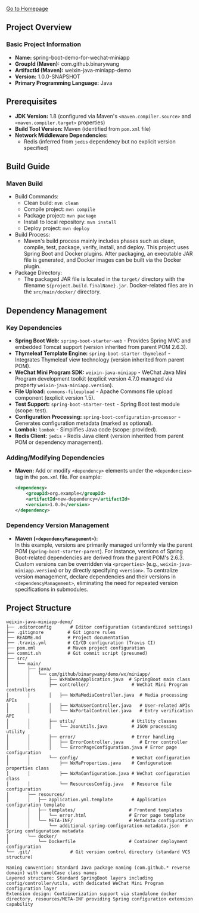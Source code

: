 [Go to Homepage](../README.md)

## Project Overview
### Basic Project Information
- **Name:** spring-boot-demo-for-wechat-miniapp  
- **GroupId (Maven):** com.github.binarywang  
- **ArtifactId (Maven):** weixin-java-miniapp-demo  
- **Version:** 1.0.0-SNAPSHOT  
- **Primary Programming Language:** Java  

## Prerequisites  
- **JDK Version:** 1.8 (configured via Maven's `<maven.compiler.source>` and `<maven.compiler.target>` properties)  
- **Build Tool Version:** Maven (identified from `pom.xml` file)  
- **Network Middleware Dependencies:**  
  - Redis (inferred from `jedis` dependency but no explicit version specified)  

## Build Guide  
### Maven Build  
- Build Commands:  
    - Clean build: `mvn clean`  
    - Compile project: `mvn compile`  
    - Package project: `mvn package`  
    - Install to local repository: `mvn install`  
    - Deploy project: `mvn deploy`  
- Build Process:  
    - Maven's build process mainly includes phases such as clean, compile, test, package, verify, install, and deploy. This project uses Spring Boot and Docker plugins. After packaging, an executable JAR file is generated, and Docker images can be built via the Docker plugin.  
- Package Directory:  
    - The packaged JAR file is located in the `target/` directory with the filename `${project.build.finalName}.jar`. Docker-related files are in the `src/main/docker/` directory.  

## Dependency Management  
### Key Dependencies  
- **Spring Boot Web:** `spring-boot-starter-web` - Provides Spring MVC and embedded Tomcat support (version inherited from parent POM 2.6.3).  
- **Thymeleaf Template Engine:** `spring-boot-starter-thymeleaf` - Integrates Thymeleaf view technology (version inherited from parent POM).  
- **WeChat Mini Program SDK:** `weixin-java-miniapp` - WeChat Java Mini Program development toolkit (explicit version 4.7.0 managed via property `weixin-java-miniapp.version`).  
- **File Upload:** `commons-fileupload` - Apache Commons file upload component (explicit version 1.5).  
- **Test Support:** `spring-boot-starter-test` - Spring Boot test module (scope: test).  
- **Configuration Processing:** `spring-boot-configuration-processor` - Generates configuration metadata (marked as optional).  
- **Lombok:** `lombok` - Simplifies Java code (scope: provided).  
- **Redis Client:** `jedis` - Redis Java client (version inherited from parent POM or dependency management).  

### Adding/Modifying Dependencies  
- **Maven:** Add or modify `<dependency>` elements under the `<dependencies>` tag in the `pom.xml` file. For example:  
  ```xml
  <dependency>
      <groupId>org.example</groupId>
      <artifactId>new-dependency</artifactId>
      <version>1.0.0</version>
  </dependency>
  ```

### Dependency Version Management  
- **Maven (`<dependencyManagement>`):**  
  In this example, versions are primarily managed uniformly via the parent POM (`spring-boot-starter-parent`). For instance, versions of Spring Boot-related dependencies are derived from the parent POM's 2.6.3. Custom versions can be overridden via `<properties>` (e.g., `weixin-java-miniapp.version`) or by directly specifying `<version>`. To centralize version management, declare dependencies and their versions in `<dependencyManagement>`, eliminating the need for repeated version specifications in submodules.

## Project Structure

```text
weixin-java-miniapp-demo/
├── .editorconfig       # Editor configuration (standardized settings)
├── .gitignore         # Git ignore rules
├── README.md          # Project documentation
├── .travis.yml        # CI/CD configuration (Travis CI)
├── pom.xml            # Maven project configuration
├── commit.sh          # Git commit script (presumed)
├── src/
│   └── main/
│       ├── java/
│       │   └── com/github/binarywang/demo/wx/miniapp/
│       │       ├── WxMaDemoApplication.java  # SpringBoot main class
│       │       ├── controller/                # WeChat Mini Program controllers
│       │       │   ├── WxMaMediaController.java  # Media processing APIs
│       │       │   ├── WxMaUserController.java   # User-related APIs
│       │       │   └── WxPortalController.java   # Entry verification API
│       │       ├── utils/                     # Utility classes
│       │       │   └── JsonUtils.java         # JSON processing utility
│       │       ├── error/                     # Error handling
│       │       │   ├── ErrorController.java      # Error controller
│       │       │   └── ErrorPageConfiguration.java # Error page configuration
│       │       └── config/                    # WeChat configuration
│       │           ├── WxMaProperties.java    # Configuration properties class
│       │           ├── WxMaConfiguration.java # WeChat configuration class
│       │           └── ResourcesConfig.java   # Resource file configuration
│       ├── resources/
│       │   ├── application.yml.template       # Application configuration template
│       │   ├── templates/                    # Frontend templates
│       │   │   └── error.html                # Error page template
│       │   └── META-INF/                     # Metadata configuration
│       │       └── additional-spring-configuration-metadata.json  # Spring configuration metadata
│       └── docker/
│           └── Dockerfile                    # Container deployment configuration
└── .git/               # Git version control directory (standard VCS structure)

Naming convention: Standard Java package naming (com.github.* reverse domain) with camelCase class names
Layered structure: Standard SpringBoot layers including config/controller/utils, with dedicated WeChat Mini Program configuration layer
Extension design: Containerization support via standalone docker directory, resources/META-INF providing Spring configuration extension capability
```